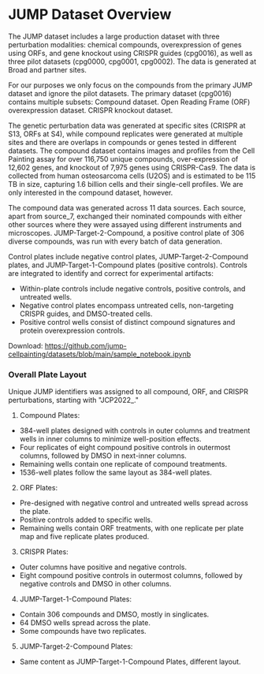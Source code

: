 # JUMP Dataset Overview

The JUMP dataset includes a large production dataset with three perturbation modalities: chemical compounds, overexpression of genes using ORFs, and gene knockout using CRISPR guides (cpg0016), as well as three pilot datasets (cpg0000, cpg0001, cpg0002). The data is generated at Broad and partner sites.

For our purposes we only focus on the compounds from the primary JUMP dataset and ignore the pilot datasets. The primary dataset (cpg0016) contains multiple subsets:
Compound dataset.
Open Reading Frame (ORF) overexpression dataset.
CRISPR knockout dataset.

The genetic perturbation data was generated at specific sites (CRISPR at S13, ORFs at S4), while compound replicates were generated at multiple sites and there are overlaps in compounds or genes tested in different datasets. The compound dataset contains images and profiles from the Cell Painting assay for over 116,750 unique compounds, over-expression of 12,602 genes, and knockout of 7,975 genes using CRISPR-Cas9. The data is collected from human osteosarcoma cells (U2OS) and is estimated to be 115 TB in size, capturing 1.6 billion cells and their single-cell profiles. We are only interested in the compound dataset, however.

The compound data was generated across 11 data sources. Each source, apart from source_7, exchanged their nominated compounds with either other sources where they were assayed using different instruments and microscopes. JUMP-Target-2-Compound, a positive control plate of 306 diverse compounds, was run with every batch of data generation. 

Control plates include negative control plates, JUMP-Target-2-Compound plates, and JUMP-Target-1-Compound plates (positive controls). Controls are integrated to identify and correct for experimental artifacts:
* Within-plate controls include negative controls, positive controls, and untreated wells.
* Negative control plates encompass untreated cells, non-targeting CRISPR guides, and DMSO-treated cells.
* Positive control wells consist of distinct compound signatures and protein overexpression controls.

Download: https://github.com/jump-cellpainting/datasets/blob/main/sample_notebook.ipynb


### Overall Plate Layout

Unique JUMP identifiers was assigned to all compound, ORF, and CRISPR perturbations, starting with "JCP2022_."

1) Compound Plates:
* 384-well plates designed with controls in outer columns and treatment wells in inner columns to minimize well-position effects.
* Four replicates of eight compound positive controls in outermost columns, followed by DMSO in next-inner columns.
* Remaining wells contain one replicate of compound treatments. 
* 1536-well plates follow the same layout as 384-well plates.

2) ORF Plates:
* Pre-designed with negative control and untreated wells spread across the plate.
* Positive controls added to specific wells.
* Remaining wells contain ORF treatments, with one replicate per plate map and five replicate plates produced.

3) CRISPR Plates:
* Outer columns have positive and negative controls.
* Eight compound positive controls in outermost columns, followed by negative controls and DMSO in other columns.

4) JUMP-Target-1-Compound Plates:
* Contain 306 compounds and DMSO, mostly in singlicates.
* 64 DMSO wells spread across the plate.
* Some compounds have two replicates.

5) JUMP-Target-2-Compound Plates:
* Same content as JUMP-Target-1-Compound Plates, different layout. 




